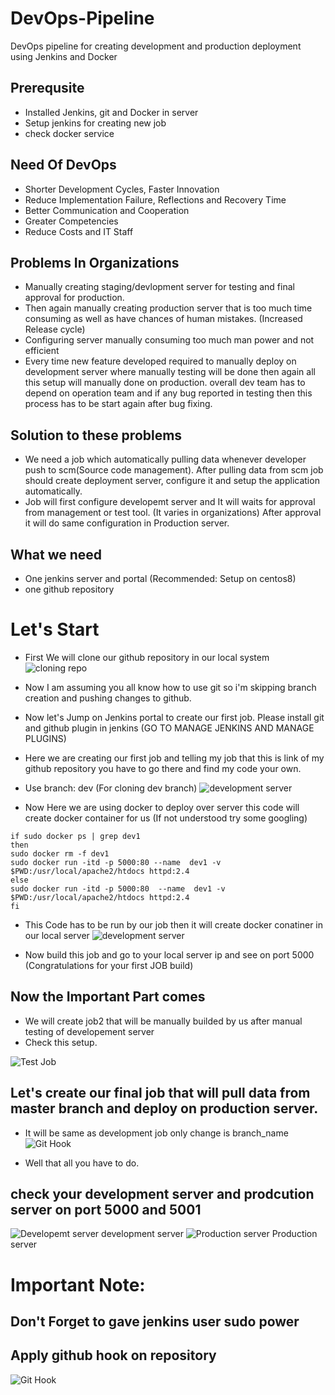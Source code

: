 # DevOps-Pipeline
DevOps pipeline for creating development and production deployment using Jenkins and Docker

## Prerequsite
* Installed Jenkins, git and Docker in server
* Setup jenkins for creating new job
* check docker service


## Need Of DevOps
* Shorter Development Cycles, Faster Innovation
* Reduce Implementation Failure, Reflections and Recovery Time
* Better Communication and Cooperation
* Greater Competencies
* Reduce Costs and IT Staff

## Problems In Organizations
* Manually creating staging/devlopment server for testing and final approval for production.
* Then again manually creating production server that is too much time consuming as well as have chances of human mistakes. (Increased Release cycle)
* Configuring server manually consuming too much man power and not efficient
* Every time new feature developed required to manually deploy on development server where manually testing will be done then again all this setup will manually done on production. overall dev team has to depend on operation team and if any bug reported in testing then this process has to be start again after bug fixing.

## Solution to these problems
* We need a job which automatically pulling data whenever developer push to scm(Source code management). After pulling data from scm job should create deployment server, configure it and setup the application automatically.  
* Job will first configure developemt server and It will waits for approval from management or test tool. (It varies in organizations) After approval it will do same configuration in Production server.

## What we need
* One jenkins server and portal (Recommended: Setup on centos8)
* one github repository

# Let's Start
* First We will clone our github repository in our local system
![cloning repo](./Images/clone.jpg) 

* Now I am assuming you all know how to use git so i'm skipping branch creation and pushing changes to github.
* Now let's Jump on Jenkins portal to create our first job. Please install git and github plugin in jenkins (GO TO MANAGE JENKINS AND MANAGE PLUGINS)

* Here we are creating our first job and telling my job that this is link of my github repository you have to go there and find my code your own.
* Use branch: dev (For cloning dev branch)
![development server](./Images/dev_job_1.jpg)

* Now Here we are using docker to deploy over server this code will create docker container for us (If not understood try some googling)


```
if sudo docker ps | grep dev1
then
sudo docker rm -f dev1
sudo docker run -itd -p 5000:80 --name  dev1 -v $PWD:/usr/local/apache2/htdocs httpd:2.4
else
sudo docker run -itd -p 5000:80  --name  dev1 -v $PWD:/usr/local/apache2/htdocs httpd:2.4
fi
```

* This Code has to be run by our job then it will create docker conatiner in our local server
![development server](./Images/dev_job_2.jpg)

* Now build this job and go to your local server ip and see on port 5000 (Congratulations for your first JOB build)

## Now the Important Part comes

* We will create job2 that will be manually builded by us after manual testing of developement server
* Check this setup.

![Test Job](./Images/test_job_1.jpg)

## Let's create our final job that will pull data from master branch and deploy on production server.

* It will be same as development job only change is branch_name
![Git Hook ](./Images/prod_job.jpg)

* Well that all you have to do. 

## check your development server and prodcution server on port 5000 and 5001

![Developemt server](./Images/dev_server.jpg)
development server
![Production server ](./Images/prod_server.jpg)
Production server



# Important Note:

## Don't Forget to gave jenkins user sudo power 
## Apply github hook on repository


![Git Hook ](./Images/git_hook.jpg)

